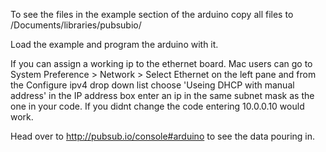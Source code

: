 To see the files in the example section of the arduino copy all files to /Documents/libraries/pubsubio/

Load the example and program the arduino with it.

If you can assign a working ip to the ethernet board. Mac users can go to System Preference > Network > Select Ethernet on the left pane and from the Configure ipv4 drop down list choose 'Useing DHCP with manual address' in the IP address box enter an ip in the same subnet mask as the one in your code. If you didnt change the code entering 10.0.0.10 would work.

Head over to http://pubsub.io/console#arduino to see the data pouring in.